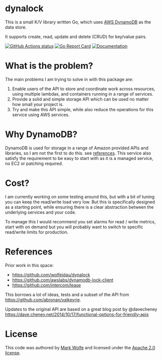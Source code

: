# dynalock 

This is a small K/V library written Go, which uses [AWS DynamoDB](https://aws.amazon.com/dynamodb/) as the data store.

It supports create, read, update and delete (CRUD) for key/value pairs.

[![GitHub Actions status](https://github.com/wolfeidau/dynastore/workflows/Go/badge.svg?branch=master)](https://github.com/wolfeidau/dynastore/actions?query=workflow%3AGo)
[![Go Report Card](https://goreportcard.com/badge/github.com/wolfeidau/dynastore)](https://goreportcard.com/report/github.com/wolfeidau/dynastore)
[![Documentation](https://godoc.org/github.com/wolfeidau/dynastore?status.svg)](https://godoc.org/github.com/wolfeidau/dynastore)

# What is the problem?

The main problems I am trying to solve in with this package are:

1. Enable users of the API to store and coordinate work across resources, using multiple lambdas, and containers running in a range of services.
2. Provide a solid and simple storage API which can be used no matter how small your project is.
4. Try and make this API simple, while also reduce the operations for this service using AWS services.

# Why DynamoDB?

DynamoDB is used for storage in a range of Amazon provided APIs and libraries, so I am not the first to do this. see [references](#references). This service also satisfy the requirement to be easy to start with as it is a managed service, no EC2 or patching required.

# Cost?

I am currently working on some testing around this, but with a bit of tuning you can keep the read/write load very low. But this is specifically designed as a starting point, while ensuring there is a clear abstraction between the underlying services and your code. 

To manage this I would recommend you set alarms for read / write metrics, start with on demand but you will probably want to switch to specific read/write limits for production.

# References

Prior work in this space:

* https://github.com/wolfeidau/dynalock
* https://github.com/awslabs/dynamodb-lock-client
* https://github.com/intercom/lease

This borrows a lot of ideas, tests and a subset of the API from https://github.com/abronan/valkeyrie.

Updates to the original API are based on a great blog post by @davecheney https://dave.cheney.net/2014/10/17/functional-options-for-friendly-apis

# License

This code was authored by [Mark Wolfe](https://github.com/wolfeidau) and licensed under the [Apache 2.0 license](http://www.apache.org/licenses/LICENSE-2.0).